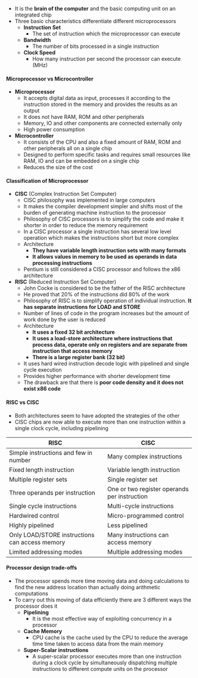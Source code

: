 * It is the **brain of the computer** and the basic computing unit on an integrated chip
* Three basic characteristics differentiate different microprocessors 
	* **Instruction Set** 
		* The set of instruction which the microprocessor can execute 
	* **Bandwidth** 
		* The number of bits processed in a single instruction
	* **Clock Speed**
		* How many instruction per second the processor can execute (MHz)
#### Microprocessor vs Microcontroller
* **Microprocessor** 
	* It accepts digital data as input, processes it according to the instruction stored in the memory and provides the results as an output 
	* It does not have RAM, ROM and other peripherals 
	* Memory, IO and other components are connected externally only 
	* High power consumption 
* **Microcontroller** 
	* It consists of the CPU and also a fixed amount of RAM, ROM and other peripherals all on a single chip
	* Designed to perform specific tasks and requires small resources like RAM, IO and can be embedded on a single chip
	* Reduces the size of the cost
	
#### Classification of Microprocessor
* **CISC** (Complex Instruction Set Computer)
	* CISC philosophy was implemented in large computers 
	* It makes the compiler development simpler and shifts most of the burden of generating machine instruction to the processor
	* Philosophy of CISC processors is to simplify the code and make it shorter in order to reduce the memory requirement 
	* In a CISC processor a single instruction has several low level operation which makes the instructions short but more complex
	* Architecture 
		* **They have variable length instruction sets with many formats** 
		* **It allows values in memory to be used as operands in data processing instructions**
	* Pentium is still considered a CISC processor and follows the x86 architecture
* **RISC** (Reduced Instruction Set Computer)
	* John Cocke is considered to be the father of the RISC architecture 
	* He proved that 20% of the instructions did 80% of the work 
	* Philosophy of RISC is to simplify operation of individual instruction. **It has separate instructions for LOAD and STORE**
	* Number of lines of code in the program increases but the amount of work done by the user is reduced 
	* Architecture 
		* **It uses a fixed 32 bit architecture**
		* **It uses a load-store architecture where instructions that process data, operate only on registers and are separate from instruction that access memory** 
		* **There is a large register bank (32 bit)**
	* It uses hard wired instruction decode logic with pipelined and single cycle execution
	* Provides higher performance with shorter development time 
	* The drawback are that there is **poor code density and it does not exist x86 code**

#### RISC vs CISC 
* Both architectures seem to have adopted the strategies of the other 
* CISC chips are now able to execute more than one instruction within a single clock cycle, including pipelining

| **RISC**                                       | **CISC**                                     |
| ---------------------------------------------- | -------------------------------------------- |
| Simple instructions and few in number          | Many complex instructions                    |
| Fixed length instruction                       | Variable length instruction                  |
| Multiple register sets                         | Single register set                          |
| Three operands per instruction                 | One or two register operands per instruction |
| Single cycle instructions                      | Multi-cycle instructions                     |
| Hardwired control                              | Micro-programmed control                     |
| Highly pipelined                               | Less pipelined                               |
| Only LOAD/STORE instructions can access memory | Many instructions can access memory          |
| Limited addressing modes                       | Multiple addressing modes                    |

#### Processor design trade-offs
* The processor spends more time moving data and doing calculations to find the new address location than actually doing arithmetic computations 
* To carry out this moving of data efficiently there are 3 different ways the processor does it 
	* **Pipelining** 
		* It is the most effective way of exploiting concurrency in a processor 
	* **Cache Memory** 
		* CPU cache is the cache used by the CPU to reduce the average time time taken to access data from the main memory 
	* **Super-Scalar instructions** 
		* A super-scalar processor executes more than one instruction during a clock cycle by simultaneously dispatching multiple instructions to different compute units on the processor 